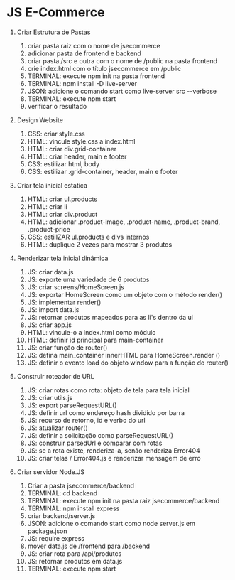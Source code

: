 # JS E-Commerce

1. Criar Estrutura de Pastas
   1. criar pasta raiz com o nome de jsecommerce
   2. adicionar pasta de frontend e backend
   3. criar pasta /src e outra com o nome de /public na pasta frontend
   4. crie index.html com o título jsecommerce em /public
   5. TERMINAL: execute npm init na pasta frontend
   6. TERMINAL: npm install -D live-server
   7. JSON: adicione o comando start como live-server src --verbose
   8. TERMINAL: execute npm start
   9. verificar o resultado

2. Design Website
   1. CSS: criar style.css
   2. HTML: vincule style.css a index.html
   3. HTML: criar div.grid-container
   4. HTML: criar header, main e footer
   5. CSS: estilizar html, body
   6. CSS: estilizar .grid-container, header, main e footer

3. Criar tela inicial estática
   1. HTML: criar ul.products
   2. HTML: criar li
   3. HTML: criar div.product
   4. HTML: adicionar .product-image, .product-name, .product-brand, .product-price
   5. CSS: estilIZAR ul.products e divs internos
   6. HTML: duplique 2 vezes para mostrar 3 produtos

4. Renderizar tela inicial dinâmica
   1. JS: criar data.js
   2. JS: exporte uma variedade de 6 produtos
   3. JS: criar screens/HomeScreen.js
   4. JS: exportar HomeScreen como um objeto com o método render()
   5. JS: implementar render()
   6. JS: import data.js
   7. JS: retornar produtos mapeados para as li's dentro da ul
   8. JS: criar app.js
   9. HTML: vincule-o a index.html como módulo
   10. HTML: definir id principal para main-container
   11. JS: criar função de router()
   12. JS: defina main_container innerHTML para HomeScreen.render ()
   13. JS: definir o evento load do objeto window para a função do router()

5. Construir roteador de URL
   1. JS: criar rotas como rota: objeto de tela para tela inicial
   2. JS: criar utils.js
   3. JS: export parseRequestURL()
   4. JS: definir url como endereço hash dividido por barra
   5. JS: recurso de retorno, id e verbo do url
   6. JS: atualizar router()
   7. JS: definir a solicitação como parseRequestURL()
   8. JS: construir parsedUrl e comparar com rotas
   9. JS: se a rota existe, renderiza-a, senão renderiza Error404
   10. JS: criar telas / Error404.js e renderizar mensagem de erro

6. Criar servidor Node.JS
   1. Criar a pasta jsecommerce/backend
   2. TERMINAL: cd backend
   3. TERMINAL: execute npm init na pasta raiz jsecommerce/backend
   4. TERMINAL: npm install express
   5. criar backend/server.js
   6. JSON: adicione o comando start como node server.js em package.json
   7. JS: require express
   8. mover data.js de /frontend para /backend
   9. JS: criar rota para /api/produtcs
   10. JS: retornar produtcs em data.js
   11. TERMINAL: execute npm start